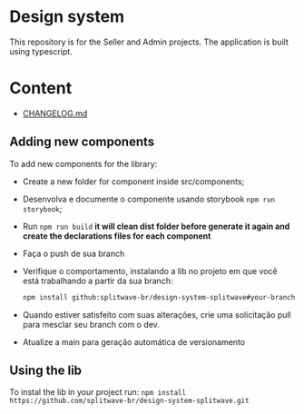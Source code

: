 # Design system

This repository is for the Seller and Admin projects. The application is built
using typescript.

# Content #

- [CHANGELOG.md](./CHANGELOG.md)

## Adding new components

To add new components for the library:

- Create a new folder for component inside src/components;
- Desenvolva e documente o componente usando storybook ```npm run storybook```;
- Run 
```npm run build```
__it will clean dist folder before generate it again and create the declarations files for each
component__

- Faça o push de sua branch
- Verifique o comportamento, instalando a lib no projeto em que você está trabalhando a partir da sua branch:
   ```bash
   npm install github:splitwave-br/design-system-splitwave#your-branch-name
- Quando estiver satisfeito com suas alterações, crie uma solicitação pull para mesclar seu branch com o dev.
- Atualize a main para geração automática de versionamento
## Using the lib

To instal the lib in your project run:
```npm install https://github.com/splitwave-br/design-system-splitwave.git```
